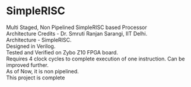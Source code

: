 # SimpleRISC
Multi Staged, Non Pipelined SimpleRISC based Processor<br>
Architecture Credits - Dr. Smruti Ranjan Sarangi, IIT Delhi.<br>
Architecture - SimpleRISC.<br>
Designed in Verilog.<br>
Tested and Verified on Zybo Z10 FPGA board.<br>
Requires 4 clock cycles to complete execution of one instruction. Can be improved further.<br>
As of Now, it is non pipelined.<br>
This project is complete
